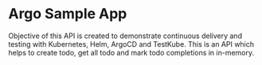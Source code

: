 # Argo Sample App
Objective of this API is created to demonstrate continuous delivery and testing with Kubernetes, Helm, ArgoCD and TestKube. This is an API which helps to create todo, get all todo and mark todo completions in in-memory.


